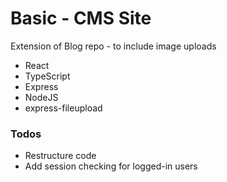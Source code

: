 # Basic - CMS Site

Extension of Blog repo - to include image uploads

- React
- TypeScript
- Express
- NodeJS
- express-fileupload

### Todos

- Restructure code
- Add session checking for logged-in users
